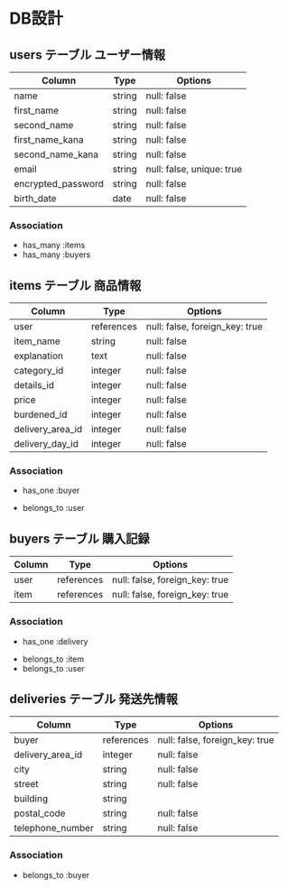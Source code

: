 # DB設計

## users テーブル   ユーザー情報

| Column             | Type   | Options                   |
| ------------------ | ------ | ------------------------- |
| name               | string | null: false               |
| first_name         | string | null: false               |
| second_name        | string | null: false               |
| first_name_kana    | string | null: false               |
| second_name_kana   | string | null: false               |
| email              | string | null: false, unique: true |
| encrypted_password | string | null: false               |
| birth_date         | date   | null: false               |


### Association

* has_many :items
* has_many :buyers

## items テーブル   商品情報

| Column           | Type       | Options                        |
| ---------------- | ---------- | ------------------------------ |
| user             | references | null: false, foreign_key: true |
| item_name        | string     | null: false                    |
| explanation      | text       | null: false                    |#説明
| category_id      | integer    | null: false                    |
| details_id       | integer    | null: false                    |#詳細
| price            | integer    | null: false                    |
| burdened_id      | integer    | null: false                    |#負担
| delivery_area_id | integer    | null: false                    |
| delivery_day_id  | integer    | null: false                    |

### Association

* has_one :buyer
- belongs_to :user

## buyers テーブル   購入記録

| Column | Type       | Options                        |
| ------ | ---------- | ------------------------------ |
| user   | references | null: false, foreign_key: true |
| item   | references | null: false, foreign_key: true |


### Association

* has_one :delivery
- belongs_to :item
- belongs_to :user


## deliveries テーブル   発送先情報

| Column           | Type       | Options                        |
| ---------------- | ---------- | ------------------------------ |
| buyer            | references | null: false, foreign_key: true |
| delivery_area_id | integer    | null: false                    |
| city             | string     | null: false                    |
| street           | string     | null: false                    |
| building         | string     |                                |
| postal_code      | string     | null: false                    |
| telephone_number | string     | null: false                    |

### Association

- belongs_to :buyer
